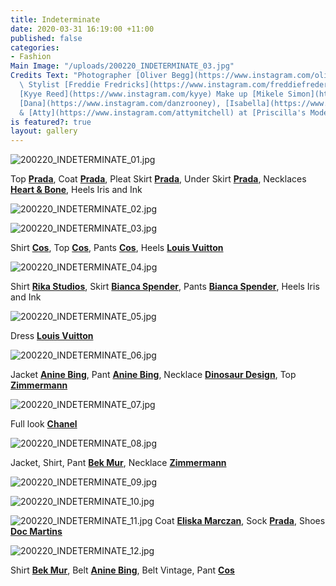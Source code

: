 ```yaml
---
title: Indeterminate
date: 2020-03-31 16:19:00 +11:00
published: false
categories:
- Fashion
Main Image: "/uploads/200220_INDETERMINATE_03.jpg"
Credits Text: "Photographer [Oliver Begg](https://www.instagram.com/oliver.begg/)
  \ Stylist [Freddie Fredricks](https://www.instagram.com/freddiefredericks/)                         \nHair
  [Kyye Reed](https://www.instagram.com/kyye) Make up [Mikele Simon](https://www.instagram.com/mikelesimonebeauty)\n\nMODELS
  [Dana](https://www.instagram.com/danzrooney), [Isabella](https://www.instagram.com/isabellaemmack)
  & [Atty](https://www.instagram.com/attymitchell) at [Priscilla's Models](https://www.instagram.com/priscillasmodels/)"
is featured?: true
layout: gallery
---
```


![200220_INDETERMINATE_01.jpg](/uploads/200220_INDETERMINATE_01.jpg)

Top **[Prada](https://www.instagram.com/prada/)**, Coat **[Prada](https://www.instagram.com/prada/)**, Pleat Skirt **[Prada](https://www.instagram.com/prada/)**, Under Skirt  **[Prada](https://www.instagram.com/prada/)**, Necklaces **[Heart & Bone](https://www.instagram.com/heartofbone_/)**, Heels Iris and Ink

![200220_INDETERMINATE_02.jpg](/uploads/200220_INDETERMINATE_02.jpg)


![200220_INDETERMINATE_03.jpg](/uploads/200220_INDETERMINATE_03.jpg)

Shirt **[Cos](https://www.instagram.com/cosstores/)**, Top **[Cos](https://www.instagram.com/cosstores/)**, Pants **[Cos](https://www.instagram.com/cosstores/)**, Heels **[Louis Vuitton](https://www.instagram.com/louisvuitton/)** 

![200220_INDETERMINATE_04.jpg](/uploads/200220_INDETERMINATE_04.jpg)

Shirt **[Rika Studios](https://www.instagram.com/rikastudios_/)**, Skirt **[Bianca Spender](https://www.instagram.com/biancaspender/)**, Pants **[Bianca Spender](https://www.instagram.com/biancaspender/)**, Heels Iris and Ink

![200220_INDETERMINATE_05.jpg](/uploads/200220_INDETERMINATE_05.jpg)

Dress **[Louis Vuitton](https://www.instagram.com/louisvuitton/)** 

![200220_INDETERMINATE_06.jpg](/uploads/200220_INDETERMINATE_06.jpg)

Jacket **[Anine Bing](https://www.instagram.com/aninebingofficial/)**, Pant **[Anine Bing](https://www.instagram.com/aninebingofficial/)**, Necklace **[Dinosaur Design](https://www.instagram.com/dinosaur_designs/)**, Top **[Zimmermann](https://www.instagram.com/zimmermann/)** 

![200220_INDETERMINATE_07.jpg](/uploads/200220_INDETERMINATE_07.jpg)

Full look **[Chanel](https://www.instagram.com/chanelofficial/)** 

![200220_INDETERMINATE_08.jpg](/uploads/200220_INDETERMINATE_08.jpg)

Jacket, Shirt, Pant **[Bek Mur](https://www.instagram.com/bekmur/)**, Necklace **[Zimmermann](https://www.instagram.com/zimmermann/)**
 
![200220_INDETERMINATE_09.jpg](/uploads/200220_INDETERMINATE_09.jpg)


![200220_INDETERMINATE_10.jpg](/uploads/200220_INDETERMINATE_10.jpg)

![200220_INDETERMINATE_11.jpg](/uploads/200220_INDETERMINATE_11.jpg)
Coat **[Eliska Marczan](https://www.instagram.com/eliska.marczan.label/)**, Sock **[Prada](https://www.instagram.com/prada/)**, Shoes  **[Doc Martins](https://www.instagram.com/drmartensofficial/)** 

![200220_INDETERMINATE_12.jpg](/uploads/200220_INDETERMINATE_12.jpg)

Shirt **[Bek Mur](https://www.instagram.com/bekmur/)**, Belt **[Anine Bing](https://www.instagram.com/aninebingofficial/)**, Belt  Vintage, Pant **[Cos](https://www.instagram.com/cosstores/)**
